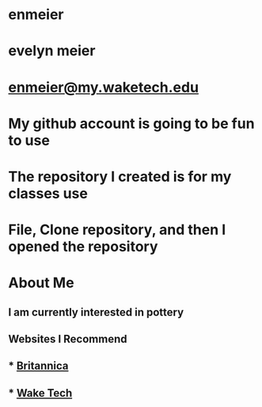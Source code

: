 # enmeier
# evelyn meier
# enmeier@my.waketech.edu
# My github account is going to be fun to use
# The repository I created is for my classes use
# File, Clone repository, and then I opened the repository

# About Me
## I am currently interested in pottery
## Websites I Recommend
## * [Britannica](www.britannica.com)
## * [Wake Tech](ww.waketech.edu)
